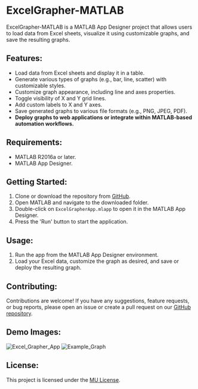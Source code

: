 # ExcelGrapher-MATLAB

ExcelGrapher-MATLAB is a MATLAB App Designer project that allows users to load data from Excel sheets, visualize it using customizable graphs, and save the resulting graphs.

## Features:
- Load data from Excel sheets and display it in a table.
- Generate various types of graphs (e.g., bar, line, scatter) with customizable styles.
- Customize graph appearance, including line and axes properties.
- Toggle visibility of X and Y grid lines.
- Add custom labels to X and Y axes.
- Save generated graphs to various file formats (e.g., PNG, JPEG, PDF).
- **Deploy graphs to web applications or integrate within MATLAB-based automation workflows.** 

## Requirements:
- MATLAB R2016a or later.
- MATLAB App Designer.

## Getting Started:
1. Clone or download the repository from [GitHub](https://github.com/MoSalem149/ExcelGrapher-MATLAB).
2. Open MATLAB and navigate to the downloaded folder.
3. Double-click on `ExcelGrapherApp.mlapp` to open it in the MATLAB App Designer.
4. Press the 'Run' button to start the application.

## Usage:
1. Run the app from the MATLAB App Designer environment.
2. Load your Excel data, customize the graph as desired, and save or deploy the resulting graph.

## Contributing:
Contributions are welcome! If you have any suggestions, feature requests, or bug reports, please open an issue or create a pull request on our [GitHub repository](https://github.com/MoSalem149/ExcelGrapher-MATLAB).

## Demo Images:
![Excel_Grapher_App](https://github.com/MoSalem149/ExcelGrapher-MATLAB/assets/108944781/ac83edd1-6156-4f30-8405-e70ebc7b50f3)
![Example_Graph](https://github.com/MoSalem149/ExcelGrapher-MATLAB/assets/108944781/018dfe6f-6603-4fa4-b68f-fbeeb2b80311)

## License:
This project is licensed under the [MU License](LICENSE).
